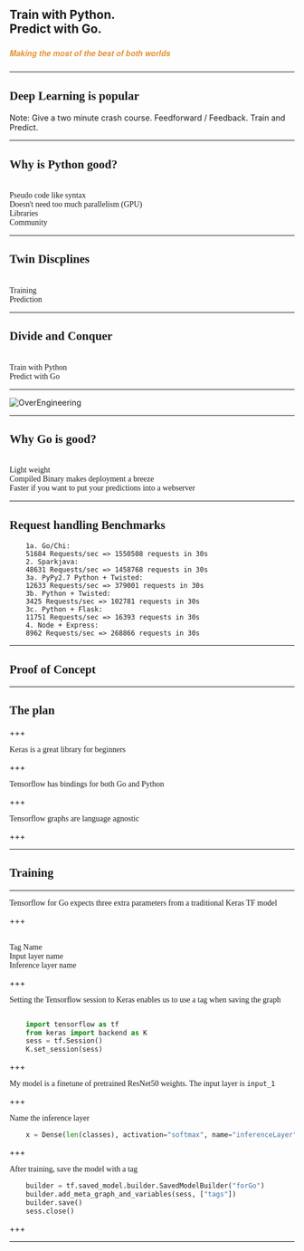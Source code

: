 ## Train with Python. <br> Predict with Go.  
##### <span style="font-family:Helvetica Neue; font-weight:bold"><span style="color:#e49436">Making the most of the best of both worlds</span></span>

---

## <span style="font-family:Rockitt; font-weight:bold">Deep Learning is popular</span>
Note: Give a two minute crash course. Feedforward / Feedback. Train and Predict.

---

## <span style="font-family:Rockitt; font-weight:bold"> Why is Python good?</span>

<br>
<span class="fragment" data-fragment-index="1" style="font-family:Hattori Hanzo;">Pseudo code like syntax</span> 
<br>
<span class="fragment" data-fragment-index="1" style="font-family:Hattori Hanzo;">Doesn't need too much parallelism (GPU)</span> 
<br>
<span class="fragment" data-fragment-index="2" style="font-family:Hattori Hanzo;">Libraries</span> 
<br>
<span class="fragment" data-fragment-index="4" style="font-family:Hattori Hanzo;">Community</span>  

---

## <span style="font-family:Rockitt; font-weight:bold">Twin Discplines</span>

<br>
<span class="fragment" data-fragment-index="1" style="font-family:Hattori Hanzo;">Training</span> 
<br>
<span class="fragment" data-fragment-index="1" style="font-family:Hattori Hanzo;">Prediction</span> 
<br>

--- 

## <span style="font-family:Rockitt; font-weight:bold">Divide and Conquer</span>

<br>
<span class="fragment" data-fragment-index="1" style="font-family:Hattori Hanzo;">Train with Python</span> 
<br>
<span class="fragment" data-fragment-index="1" style="font-family:Hattori Hanzo;">Predict with Go</span> 
<br>


---

![OverEngineering](https://jrlburke.files.wordpress.com/2015/10/could-should.jpg)

---

## <span style="font-family:Rockitt; font-weight:bold">Why Go is good?</span>

<br>
<span class="fragment" data-fragment-index="1" style="font-family:Hattori Hanzo;">Light weight</span> 
<br>
<span class="fragment" data-fragment-index="1" style="font-family:Hattori Hanzo;">Compiled Binary makes deployment a breeze</span> 
<br>
<span class="fragment" data-fragment-index="1" style="font-family:Hattori Hanzo;">Faster if you want to put your predictions into a webserver</span> 
<br>

---

## <span style="font-family:Rockitt; font-weight:bold">Request handling Benchmarks</span>
```
    1a. Go/Chi:
    51684 Requests/sec => 1550508 requests in 30s
    2. Sparkjava:
    48631 Requests/sec => 1458768 requests in 30s
    3a. PyPy2.7 Python + Twisted:
    12633 Requests/sec => 379001 requests in 30s
    3b. Python + Twisted:
    3425 Requests/sec => 102781 requests in 30s
    3c. Python + Flask:
    11751 Requests/sec => 16393 requests in 30s 
    4. Node + Express: 
    8962 Requests/sec => 268866 requests in 30s
```

---


## <span style="font-family:Rockitt; font-weight:bold">Proof of Concept</span>

---

## <span style="font-family:Rockitt; font-weight:bold">The plan</span>

+++

<span class="fragment" data-fragment-index="1" style="font-family:Hattori Hanzo;">Keras is a great library for beginners</span> 

+++ 

<span class="fragment" data-fragment-index="1" style="font-family:Hattori Hanzo;">Tensorflow has bindings for both Go and Python</span> 

+++

<span class="fragment" data-fragment-index="1" style="font-family:Hattori Hanzo;">Tensorflow graphs are language agnostic</span> 

+++


---


## <span style="font-family:Rockitt; font-weight:bold">Training</span>


---

<span class="fragment" data-fragment-index="1" style="font-family:Hattori Hanzo;">Tensorflow for Go expects three extra parameters from a traditional Keras TF model</span> 

+++

<br>
<span class="fragment" data-fragment-index="1" style="font-family:Hattori Hanzo;">Tag Name</span> 
<br>
<span class="fragment" data-fragment-index="1" style="font-family:Hattori Hanzo;">Input layer name</span> 
<br>
<span class="fragment" data-fragment-index="1" style="font-family:Hattori Hanzo;">Inference layer name</span> 
<br>

+++

<span class="fragment" data-fragment-index="1" style="font-family:Hattori Hanzo;">Setting the Tensorflow session to Keras enables us to use a tag when saving the graph</span> 

```python

    import tensorflow as tf
    from keras import backend as K
    sess = tf.Session()
    K.set_session(sess)
```
+++

<span class="fragment" data-fragment-index="1" style="font-family:Hattori Hanzo;">My model is a finetune of pretrained ResNet50 weights. The input layer is `input_1`</span> 
    
+++

<span class="fragment" data-fragment-index="1" style="font-family:Hattori Hanzo;">Name the inference layer</span> 
```python
    x = Dense(len(classes), activation="softmax", name="inferenceLayer")(last)
```

+++


<span class="fragment" data-fragment-index="1" style="font-family:Hattori Hanzo;">After training, save the model with a tag</span> 

```python
    builder = tf.saved_model.builder.SavedModelBuilder("forGo")
    builder.add_meta_graph_and_variables(sess, ["tags"])
    builder.save()
    sess.close()
```

+++


---
